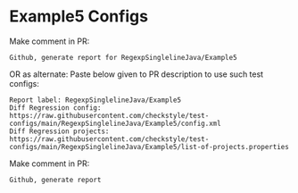 # Example5 Configs
Make comment in PR:
```
Github, generate report for RegexpSinglelineJava/Example5
```
OR as alternate:
Paste below given to PR description to use such test configs:
```
Report label: RegexpSinglelineJava/Example5
Diff Regression config: https://raw.githubusercontent.com/checkstyle/test-configs/main/RegexpSinglelineJava/Example5/config.xml
Diff Regression projects: https://raw.githubusercontent.com/checkstyle/test-configs/main/RegexpSinglelineJava/Example5/list-of-projects.properties
```
Make comment in PR:
```
Github, generate report
```
